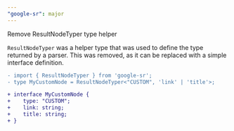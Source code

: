 ```yaml
---
"google-sr": major
---
```


Remove ResultNodeTyper type helper

`ResultNodeTyper` was a helper type that was used to define the type returned by a parser. This was removed, as it can be replaced with a simple interface definition.

```diff
- import { ResultNodeTyper } from 'google-sr';
- type MyCustomNode = ResultNodeTyper<"CUSTOM", 'link' | 'title'>;

+ interface MyCustomNode {
+    type: "CUSTOM";
+    link: string;
+    title: string;
+ }
```
